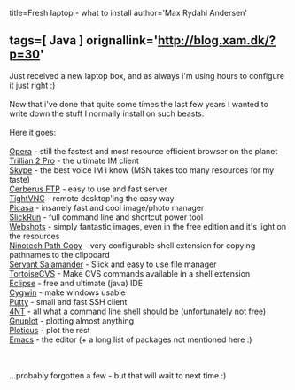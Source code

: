title=Fresh laptop - what to install
author='Max Rydahl Andersen'

tags=[ Java ]
orignallink='http://blog.xam.dk/?p=30'
---
<div><p>Just received a new laptop box, and as always i'm using hours to configure it just right :)<br><br>
Now that i've done that quite some times the last few years I wanted to write down the stuff I normally install on such beasts.<br><br>
Here it goes:<br><br><a href="http://www.opera.com">Opera</a> - still the fastest and most resource efficient browser on the planet<br><a href="http://www.ceruleanstudios.com" title="Trillian">Trillian 2 Pro</a> - the ultimate IM client<br><a href="http://www.skype.com">Skype</a> - the best voice IM i know (MSN takes too many resources for my taste)<br><a href="http://www.cerberusftp.com">Cerberus FTP</a> - easy to use and fast server<br><a href="http://www.tightvnc.com">TightVNC</a> - remote desktop'ing the easy way<br><a href="http://www.picasa.com">Picasa</a> - insanely fast and cool image/photo manager<br><a href="http://bayden.com/SlickRun/">SlickRun</a> - full command line and shortcut power tool<br><a href="http://www.webshots.com">Webshots</a> - simply fantastic images, even in the free edition and it's light on the resources<br><a href="http://home.worldonline.dk/ninotech/freeutil.htm#pathcopy">Ninotech Path Copy</a> - very configurable shell extension for copying pathnames to the clipboard<br><a href="http://www.altap.cz/">Servant Salamander</a> - Slick and easy to use file manager<br><a href="https://www.tortoisecvs.org/">TortoiseCVS</a> - Make CVS commands available in a shell extension <br><a href="http://www.eclipse.org">Eclipse</a> - free and ultimate (java) IDE<br><a href="http://www.cygwin.com">Cygwin</a> - make windows usable<br><a href="http://www.chiark.greenend.org.uk/~sgtatham/putty/">Putty</a> - small and fast SSH client<br><a href="http://www.jpsoft.com/products.htm">4NT</a> - all what a command line shell should be (unfortunately not free)<br><a href="http://www.gnuplot.info/">Gnuplot</a> - plotting almost anything<br><a href="http://ploticus.sourceforge.net/doc/welcome.html">Ploticus</a> - plot the rest<br><a href="http://www.gnu.org/software/emacs/emacs.html">Emacs</a> - the editor (+ a long list of packages not mentioned here :)<br><br><br>

...probably forgotten a few - but that will wait to next time :)</p></div>
